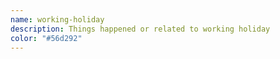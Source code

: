 ```yaml
---
name: working-holiday
description: Things happened or related to working holiday
color: "#56d292"
---
```


